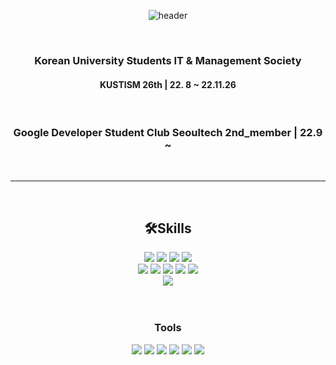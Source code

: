 <div align=center>


![header](https://capsule-render.vercel.app/api?type=waving&color=auto&height=200&section=header&text=%20Jake's%20github&fontSize=50)


<br>

### Korean University Students IT & Management Society 
#### KUSTISM 26th | 22. 8 ~ 22.11.26
 
<br>

### Google Developer Student Club Seoultech 2nd_member |  22.9 ~ 


<br>
<hr>
<br>



## 🛠Skills
 <img src="https://img.shields.io/badge/HTML-E34F26?style=flat&logo=HTML5&logoColor=white"/>
 <img src="https://img.shields.io/badge/CSS-1572B6?style=flat&logo=CSS3&logoColor=white"/>
 <img src="https://img.shields.io/badge/Javascript-F7DF1E?style=flat&logo=Javascript&logoColor=white"/>
 <img src="https://img.shields.io/badge/TypeScript-3178C6?style=flat&logo=TypeScript&logoColor=white"/>
 
  <br>
 
 <img src="https://img.shields.io/badge/React-61DAFB?style=flat&logo=React&logoColor=white"/>
 <img src="https://img.shields.io/badge/Emotion.js-232323?style=flat&logo=Emotion&logoColor=white"/>
 <img src="https://img.shields.io/badge/FramerMotion-232323?style=flat&logo=FramerMotion&logoColor=white"/>
<!--  <img src="https://img.shields.io/badge/RTK-764ABC?style=flat&logo=Redux&logoColor=white"/>   -->
 <img src="https://img.shields.io/badge/Recoil.js-232323?style=flat&logo=Recoil&logoColor=white"/>
 <img src="https://img.shields.io/badge/React Query-FF4154?style=flat&logo=React Query&logoColor=white"/>  
 
 <br>
 





 
  <img src="https://img.shields.io/badge/MySQL-4479A1?style=flat&logo=MySQL&logoColor=white"/>
 
 <br>
 
 


<br>
<br>

### Tools
<img src="https://img.shields.io/badge/VSCode-007ACC?style=flat-square&logo=Visual Studio Code&logoColor=white"/>
<img src="https://img.shields.io/badge/GitHub-000000?style=flat-square&logo=GitHub&logoColor=white"/>
<img src="https://img.shields.io/badge/Notion-000000?style=flat-square&logo=Notion&logoColor=white"/>
<img src="https://img.shields.io/badge/Slack-4A154B?style=flat-square&logo=Slack&logoColor=white"/>

 <img src="https://img.shields.io/badge/Postman-FF6C37?style=flat&logo=Postman&logoColor=white"/>
 <img src="https://img.shields.io/badge/Figma-F24E1E?style=flat&logo=Figma&logoColor=white"/>


<br>



<br>
<br>
<br>

<!-- ![Anurag's GitHub stats](https://github-readme-stats.vercel.app/api?username=jake0319&show_icons=true&theme=radical) -->

</div>
